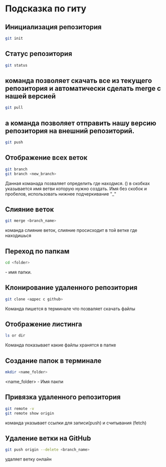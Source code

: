 # Подсказка по гиту

## Инициализация репозитория

```sh
git init
```

## Статус репозитория

```sh
git status
```

## команда позволяет скачать все из текущего репозитория и автоматически сделать merge с нашей версией

```sh
git pull
```

## а команда позволяет отправить нашу версию репозитория на внешний репозиторий.

```sh
git push
```

## Отображение всех веток
```sh
git branch
git branch <new_branch>
```
Данная команада позваляет определить где находмся. () в скобках указывается имя ветви которую нужно создать. Имя без скобок и пробелов, использовать нижнее подчеркивание "_"

## Слияние веток
```sh
git merge <branch_name>
```
команда слияние веток, слияние просисходит в той ветке где находишься

## Переход по папкам
```sh
cd <folder>
```
<folder> - имя папки. 

## Клонирование удаленного репозитория
```sh
git clone <адрес с github>
```
Команда пишется в терминале что позваляет скачать файлы

## Отображение листинга
```sh
ls or dir
```
Команда показывает какие файлы хранятся в папке

## Создание папок в терминале
```sh
mkdir <name_folder>
```
<name_folder> - Имя пакпи

## Привязка удаленного репозитория 
```sh
git remote -v
git remote show origin
```
команда указывает ссылки для записи(push) и считывания
(fetch)

## Удаление ветки на GitHub
```sh
git push origin --delete <branch_name>
```
удаляет ветку онлайн
